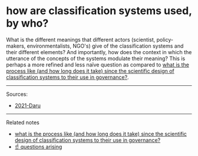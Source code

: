 # how are classification systems used, by who?

What is the different meanings that different actors (scientist, policy-makers, environmentalists, NGO's) give of the classification systems and their different elements? And importantly, how does the context in which the utterance of the concepts of the systems modulate their meaning? This is perhaps a more refined and less naïve question as compared to [what is the process like (and how long does it take) since the scientific design of classification systems to their use in governance?](what%20is%20the%20process%20like%20(and%20how%20long%20does%20it%20take)%20since%20the%20scientific%20design%20of%20classification%20systems%20to%20their%20use%20in%20governance?.md).

---
Sources: 
- [2021-Daru](2021-Daru.md)

---

Related notes
- [what is the process like (and how long does it take) since the scientific design of classification systems to their use in governance?](what%20is%20the%20process%20like%20(and%20how%20long%20does%20it%20take)%20since%20the%20scientific%20design%20of%20classification%20systems%20to%20their%20use%20in%20governance?.md)
- [☝️ questions arising](☝️%20questions%20arising.md)

